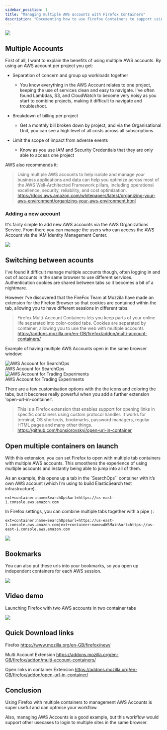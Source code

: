 ```yaml
---
sidebar_position: 1
title: "Managing multiple AWS accounts with Firefox Containers"
description: "Documenting how to use Firefox Containers to support using Multiple AWS Accounts across multiple Firefox tabs"
---
```


<img src="/static/firefox-containers/landing.png"  />

## Multiple Accounts 

First of all, I want to explain the benefits of using multiple AWS accounts. By using an AWS account per project you get:

* Separation of concern and group up workloads together

    * You know everything in the AWS Account relates to one project, keeping the use of services clean and easy to navigate. I've often found Lambdas, S3, and CloudWatch to become very noisy as you start to combine projects, making it difficult to navigate and troubleshoot.

* Breakdown of billing per project

    * Get a monthly bill broken down by project, and via the Organisational Unit, you can see a high level of all costs across all subscriptions.

* Limit the scope of impact from adverse events

    * Know as you use IAM and Security Credentials that they are only able to access one project

AWS also recommends it: 

> Using multiple AWS accounts to help isolate and manage your business applications and data can help you optimize across most of the AWS Well-Architected Framework pillars, including operational excellence, security, reliability, and cost optimization. https://docs.aws.amazon.com/whitepapers/latest/organizing-your-aws-environment/organizing-your-aws-environment.html

### Adding a new account

It's fairly simple to add new AWS accounts via the AWS Organizations Service. From there you can manage the users who can access the AWS Account via the IAM Identity Management Center.

<img src="/static/firefox-containers/addawsaccount.png"  />


## Switching between acounts

I've found it difficult manage multiple accounts though, often logging in and out of accounts in the same browser to use different services. Authentication cookies are shared between tabs so it becomes a bit of a nightmare.

However I've discovered that the FireFox Team at Mozzila have made an extension for the Firefox Browser so that cookies are contained within the tab, allowing you to have different sessions in different tabs.

> Firefox Multi-Account Containers lets you keep parts of your online life separated into color-coded tabs. Cookies are separated by container, allowing you to use the web with multiple accounts https://addons.mozilla.org/en-GB/firefox/addon/multi-account-containers/


Example of having multiple AWS Accounts open in the same browser window:

   <div style={{
      textAlign: 'left',
      marginBottom: '20px',
      display: 'flex',
      flexWrap: 'wrap',
      gap: '20px'
    }}>
      <div style={{
        flex: '1 1 300px',
        minWidth: '250px'
      }}>
        <img 
          src="/static/firefox-containers/tab2.png" 
          alt="AWS Account for SearchOps"
          style={{ width: '100%', height: 'auto' }}
        />
        <div style={{
          textAlign: 'center',
          fontSize: '14px',
          marginTop: '8px'
        }}>AWS Account for SearchOps</div>
      </div>
      <div style={{
        flex: '1 1 300px',
        minWidth: '250px'
      }}>
        <img 
          src="/static/firefox-containers/tab1.png" 
          alt="AWS Account for Trading Experiments"
          style={{ width: '100%', height: 'auto' }}
        />
        <div style={{
          textAlign: 'center',
          fontSize: '14px',
          marginTop: '8px'
        }}>AWS Account for Trading Experiments</div>
      </div>
    </div>

There are a few customisation options with the the icons and coloring the tabs, but it becomes really powerful when you add a further extension 'open-url-in-container'.

> This is a Firefox extension that enables support for opening links in specific containers using custom protocol handler. It works for terminal, OS shortcuts, bookmarks, password managers, regular HTML pages and many other things. https://github.com/honsiorovskyi/open-url-in-container

## Open multiple containers on launch

With this extension, you can set Firefox to open with multiple tab containers with multiple AWS accounts. This smoothens the experience of using multiple accounts and instantly being able to jump into all of them.

As an example, this opens up a tab in the `SearchOps`` container with it’s own AWS account (which I’m using to build ElasticSearch test infrastructure).

```
ext+container:name=SearchOps&url=https://us-east-1.console.aws.amazon.com
```

In Firefox settings, you can combine multiple tabs together with a pipe `|`:

```
ext+container:name=SearchOps&url=https://us-east-1.console.aws.amazon.com|ext+container:name=AWSMain&url=https://us-east-1.console.aws.amazon.com
```

<img src="/static/firefox-containers/settings.png" />

## Bookmarks

You can also put these urls into your bookmarks, so you open up independent containers for each AWS session.

<img src="/static/firefox-containers/bookmarks.png" />

## Video demo

Launching Firefox with two AWS accounts in two container tabs

<img src="/static/firefox-containers/output.webp"  />

## Quick Download links

Firefox https://www.mozilla.org/en-GB/firefox/new/

Multi Account Extension https://addons.mozilla.org/en-GB/firefox/addon/multi-account-containers/

Open links in container Extension https://addons.mozilla.org/en-GB/firefox/addon/open-url-in-container/

## Conclusion

Using Firefox with multiple containers to management AWS Accounts is super useful and can optmise your workflow. 

Also, managing AWS Accounts is a good example, but this workflow would support other usecases to login to multiple sites in the same browser.